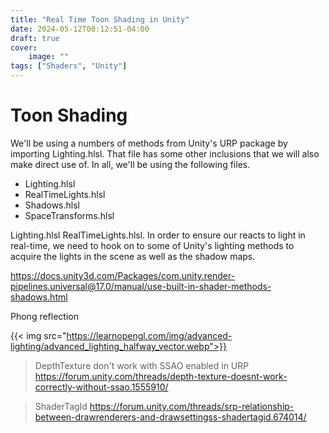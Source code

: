 ```yaml
---
title: "Real Time Toon Shading in Unity"
date: 2024-05-12T00:12:51-04:00
draft: true
cover:
    image: ""
tags: ["Shaders", "Unity"]
---
```


# Toon Shading

We'll be using a numbers of methods from Unity's URP package by importing Lighting.hlsl. That file has some other inclusions that we will also make direct use of. In all, we'll be using the following files.

- Lighting.hlsl
- RealTimeLights.hlsl
- Shadows.hlsl
- SpaceTransforms.hlsl

Lighting.hlsl RealTimeLights.hlsl. In order to ensure our reacts to light in real-time, we need to hook on to some of Unity's lighting methods to acquire the lights in the scene as well as the shadow maps.

https://docs.unity3d.com/Packages/com.unity.render-pipelines.universal@17.0/manual/use-built-in-shader-methods-shadows.html

Phong reflection

{{< img src="https://learnopengl.com/img/advanced-lighting/advanced_lighting_halfway_vector.webp">}}


> DepthTexture don't work with SSAO enabled in URP https://forum.unity.com/threads/depth-texture-doesnt-work-correctly-without-ssao.1555910/

> ShaderTagId https://forum.unity.com/threads/srp-relationship-between-drawrenderers-and-drawsettingss-shadertagid.674014/
